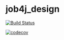 # job4j_design

[![Build Status](https://app.travis-ci.com/DaiCapelliRossi/job4j_design.svg?branch=master)](https://app.travis-ci.com/DaiCapelliRossi/job4j_design)

[![codecov](https://codecov.io/gh/DaiCapelliRossi/job4j_design/branch/master/graph/badge.svg?token=M40QR50PAC)](https://codecov.io/gh/DaiCapelliRossi/job4j_design)

